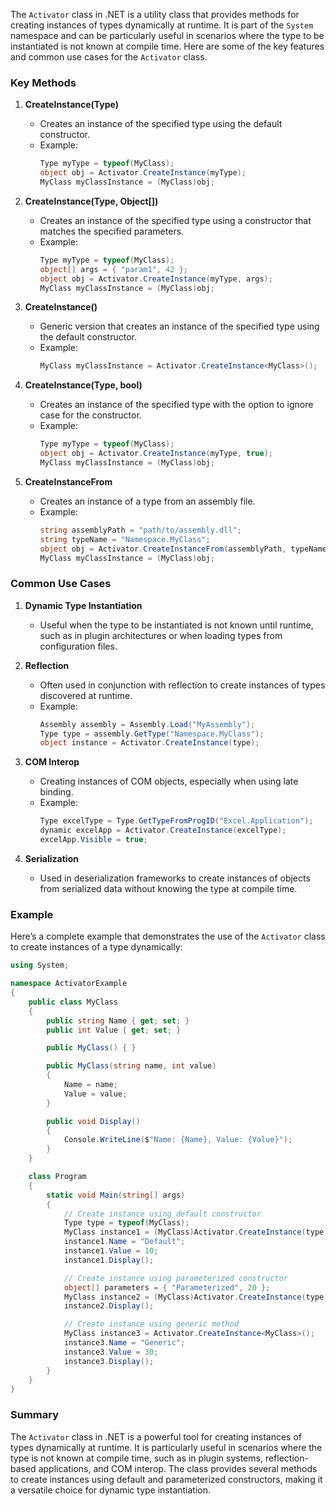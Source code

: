 The `Activator` class in .NET is a utility class that provides methods for creating instances of types dynamically at runtime. It is part of the `System` namespace and can be particularly useful in scenarios where the type to be instantiated is not known at compile time. Here are some of the key features and common use cases for the `Activator` class.

### Key Methods

1. **CreateInstance(Type)**
   - Creates an instance of the specified type using the default constructor.
   - Example:
     ```csharp
     Type myType = typeof(MyClass);
     object obj = Activator.CreateInstance(myType);
     MyClass myClassInstance = (MyClass)obj;
     ```

2. **CreateInstance(Type, Object[])**
   - Creates an instance of the specified type using a constructor that matches the specified parameters.
   - Example:
     ```csharp
     Type myType = typeof(MyClass);
     object[] args = { "param1", 42 };
     object obj = Activator.CreateInstance(myType, args);
     MyClass myClassInstance = (MyClass)obj;
     ```

3. **CreateInstance<T>()**
   - Generic version that creates an instance of the specified type using the default constructor.
   - Example:
     ```csharp
     MyClass myClassInstance = Activator.CreateInstance<MyClass>();
     ```

4. **CreateInstance(Type, bool)**
   - Creates an instance of the specified type with the option to ignore case for the constructor.
   - Example:
     ```csharp
     Type myType = typeof(MyClass);
     object obj = Activator.CreateInstance(myType, true);
     MyClass myClassInstance = (MyClass)obj;
     ```

5. **CreateInstanceFrom**
   - Creates an instance of a type from an assembly file.
   - Example:
     ```csharp
     string assemblyPath = "path/to/assembly.dll";
     string typeName = "Namespace.MyClass";
     object obj = Activator.CreateInstanceFrom(assemblyPath, typeName).Unwrap();
     MyClass myClassInstance = (MyClass)obj;
     ```

### Common Use Cases

1. **Dynamic Type Instantiation**
   - Useful when the type to be instantiated is not known until runtime, such as in plugin architectures or when loading types from configuration files.

2. **Reflection**
   - Often used in conjunction with reflection to create instances of types discovered at runtime.
   - Example:
     ```csharp
     Assembly assembly = Assembly.Load("MyAssembly");
     Type type = assembly.GetType("Namespace.MyClass");
     object instance = Activator.CreateInstance(type);
     ```

3. **COM Interop**
   - Creating instances of COM objects, especially when using late binding.
   - Example:
     ```csharp
     Type excelType = Type.GetTypeFromProgID("Excel.Application");
     dynamic excelApp = Activator.CreateInstance(excelType);
     excelApp.Visible = true;
     ```

4. **Serialization**
   - Used in deserialization frameworks to create instances of objects from serialized data without knowing the type at compile time.

### Example

Here’s a complete example that demonstrates the use of the `Activator` class to create instances of a type dynamically:

```csharp
using System;

namespace ActivatorExample
{
    public class MyClass
    {
        public string Name { get; set; }
        public int Value { get; set; }

        public MyClass() { }

        public MyClass(string name, int value)
        {
            Name = name;
            Value = value;
        }

        public void Display()
        {
            Console.WriteLine($"Name: {Name}, Value: {Value}");
        }
    }

    class Program
    {
        static void Main(string[] args)
        {
            // Create instance using default constructor
            Type type = typeof(MyClass);
            MyClass instance1 = (MyClass)Activator.CreateInstance(type);
            instance1.Name = "Default";
            instance1.Value = 10;
            instance1.Display();

            // Create instance using parameterized constructor
            object[] parameters = { "Parameterized", 20 };
            MyClass instance2 = (MyClass)Activator.CreateInstance(type, parameters);
            instance2.Display();

            // Create instance using generic method
            MyClass instance3 = Activator.CreateInstance<MyClass>();
            instance3.Name = "Generic";
            instance3.Value = 30;
            instance3.Display();
        }
    }
}
```

### Summary

The `Activator` class in .NET is a powerful tool for creating instances of types dynamically at runtime. It is particularly useful in scenarios where the type is not known at compile time, such as in plugin systems, reflection-based applications, and COM interop. The class provides several methods to create instances using default and parameterized constructors, making it a versatile choice for dynamic type instantiation.